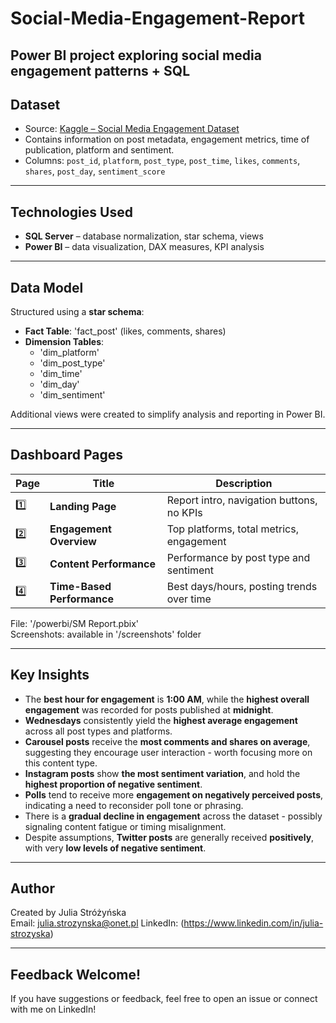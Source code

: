 # Social-Media-Engagement-Report
Power BI project exploring social media engagement patterns + SQL
---

## Dataset

- Source: [Kaggle – Social Media Engagement Dataset](https://www.kaggle.com/datasets/divyaraj2006/social-media-engagement)
- Contains information on post metadata, engagement metrics, time of publication, platform and sentiment.
- Columns: `post_id`, `platform`, `post_type`, `post_time`, `likes`, `comments`, `shares`, `post_day`, `sentiment_score`

---

## Technologies Used

- **SQL Server** – database normalization, star schema, views
- **Power BI** – data visualization, DAX measures, KPI analysis

---

## Data Model

Structured using a **star schema**:
- **Fact Table**: 'fact_post' (likes, comments, shares)
- **Dimension Tables**:
  - 'dim_platform'
  - 'dim_post_type'
  - 'dim_time'
  - 'dim_day'
  - 'dim_sentiment'

Additional views were created to simplify analysis and reporting in Power BI.

---

## Dashboard Pages

| Page | Title                   | Description |
|------|-------------------------|-------------|
|1️⃣   | **Landing Page**         | Report intro, navigation buttons, no KPIs |
| 2️⃣   | **Engagement Overview**  | Top platforms, total metrics, engagement |
| 3️⃣   | **Content Performance**     | Performance by post type and sentiment |
| 4️⃣   | **Time-Based Performance**  | Best days/hours, posting trends over time |

File: '/powerbi/SM Report.pbix'  
Screenshots: available in '/screenshots' folder

---

## Key Insights

- The **best hour for engagement** is **1:00 AM**, while the **highest overall engagement** was recorded for posts published at **midnight**.
- **Wednesdays** consistently yield the **highest average engagement** across all post types and platforms.
- **Carousel posts** receive the **most comments and shares on average**, suggesting they encourage user interaction - worth focusing more on this content type.
- **Instagram posts** show **the most sentiment variation**, and hold the **highest proportion of negative sentiment**.
- **Polls** tend to receive more **engagement on negatively perceived posts**, indicating a need to reconsider poll tone or phrasing.
- There is a **gradual decline in engagement** across the dataset - possibly signaling content fatigue or timing misalignment.
- Despite assumptions, **Twitter posts** are generally received **positively**, with very **low levels of negative sentiment**.

---

## Author

Created by Julia Stróżyńska  
Email: julia.strozynska@onet.pl 
LinkedIn: (https://www.linkedin.com/in/julia-strozyska)

---

## Feedback Welcome!

If you have suggestions or feedback, feel free to open an issue or connect with me on LinkedIn!
